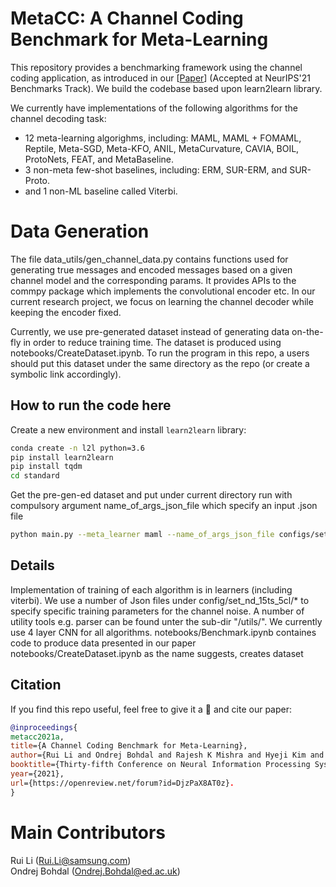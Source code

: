 # MetaCC: A Channel Coding Benchmark for Meta-Learning

This repository provides a benchmarking framework using the channel coding application, as introduced in our [[Paper](https://arxiv.org/pdf/2107.07579.pdf)] (Accepted at NeurIPS'21 Benchmarks Track). We build the codebase based upon learn2learn library.  

We currently have implementations of the following algorithms for the channel decoding task:   
- 12 meta-learning algorighms, including: MAML, MAML + FOMAML, Reptile, Meta-SGD, Meta-KFO, ANIL, MetaCurvature, CAVIA, BOIL, ProtoNets, FEAT, and MetaBaseline.  
- 3 non-meta few-shot baselines, including: ERM, SUR-ERM, and SUR-Proto.   
- and 1 non-ML baseline called Viterbi.  

# Data Generation  
The file data_utils/gen_channel_data.py contains functions used for generating true messages and encoded messages based on a given channel model and the corresponding params. It provides APIs to the commpy package which implements the convolutional encoder etc. In our current research project, we focus on learning the channel decoder while keeping the encoder fixed. 

Currently, we use pre-generated dataset instead of generating data on-the-fly in order to reduce training time. The dataset is produced using notebooks/CreateDataset.ipynb. To run the program in this repo, a users should put this dataset under the same directory as the repo (or create a symbolic link accordingly).  

## How to run the code here  
Create a new environment and install ``learn2learn`` library:  
```bash
conda create -n l2l python=3.6
pip install learn2learn
pip install tqdm
cd standard
```
Get the pre-gen-ed dataset and put under current directory run with compulsory argument name_of_args_json_file which specify an input .json file  

```bash
python main.py --meta_learner maml --name_of_args_json_file configs/set_nd_15ts_5cls/awgn_mid_higher.json  
```

## Details
Implementation of training of each algorithm is in learners (including viterbi). We use a number of Json files under config/set_nd_15ts_5cl/* to specify specific training parameters for the channel noise. A number of utility tools e.g. parser can be found unter the sub-dir "/utils/". We currently use 4 layer CNN for all algorithms. 
notebooks/Benchmark.ipynb containes code to produce data presented in our paper  
notebooks/CreateDataset.ipynb as the name suggests, creates dataset

## Citation
If you find this repo useful, feel free to give it a :star2: and cite our paper:  

```bibtex
@inproceedings{
metacc2021a,  
title={A Channel Coding Benchmark for Meta-Learning},  
author={Rui Li and Ondrej Bohdal and Rajesh K Mishra and Hyeji Kim and Da Li and Nicholas Donald Lane and Timothy Hospedales},  
booktitle={Thirty-fifth Conference on Neural Information Processing Systems Datasets and Benchmarks Track},  
year={2021},  
url={https://openreview.net/forum?id=DjzPaX8AT0z}. 
}
```

# Main Contributors 
Rui Li (Rui.Li@samsung.com)   
Ondrej Bohdal (Ondrej.Bohdal@ed.ac.uk)  
